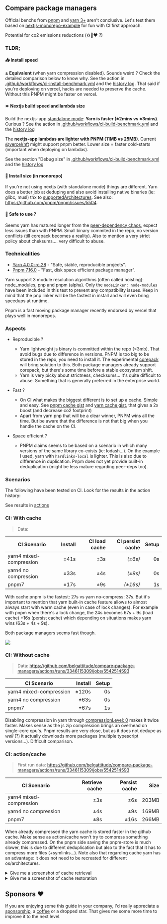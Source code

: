 ## Compare package managers

Official benchs from [pnpm](https://pnpm.io/benchmarks) and [yarn 3+](https://yarnpkg.com/benchmarks) aren't
conclusive. Let's test them based on [nextjs-monorepo-example](https://github.com/belgattitude/nextjs-monorepo-example)
for fun with CI first approach. 

Potential for co2 emissions reductions (♻️🌳❤️ ?)

### TLDR;

#### 📥 Install speed 

**± Equivalent** (when yarn compression disabled). Sounds weird ? 
Check the detailed comparison below to know why. See the action in [.github/workflows/ci-install-benchmark.yml](https://github.com/belgattitude/compare-package-managers/blob/main/.github/workflows/ci-install-benchmark.yml)
and the [history log](https://github.com/belgattitude/compare-package-managers/actions/workflows/ci-install-benchmark.yml]). That said if you're deploying on vercel, hacks are needed to preserve the cache. 
Without this PNPM might be faster on vercel.

#### ⏩ Nextjs build speed and lambda size

Build the nextjs-app [standalone mode](https://nextjs.org/docs/advanced-features/output-file-tracing#automatically-copying-traced-files): **Yarn is faster (±2mins vs ±3mins)**. Curious ? See the action in
[.github/workflows/ci-build-benchmark.yml](https://github.com/belgattitude/compare-package-managers/blob/main/.github/workflows/ci-build-benchmark.yml) and
the [history log](https://github.com/belgattitude/compare-package-managers/actions/workflows/ci-build-benchmark.yml)

The **nextjs-app lambdas are lighter with PNPM (11MB vs 25MB)**. 
Current [@vercel/nft](https://github.com/vercel/nft) might support pnpm better.
Lower size = faster cold-starts (important when deploying on lambdas). 

See the section "Debug size" in [.github/workflows/ci-build-benchmark.yml](https://github.com/belgattitude/compare-package-managers/blob/main/.github/workflows/ci-build-benchmark.yml) and
the [history log](https://github.com/belgattitude/compare-package-managers/actions/workflows/ci-build-benchmark.yml)



#### 🔢 Install size (in monorepo)

If you're not using nextjs (with standalone mode) things are different. Yarn does a better job at deduping and
also avoid installing native binaries (ie: glibc, musl) thx to [supportedArchitectures](https://yarnpkg.com/configuration/yarnrc#supportedArchitectures).
See also: https://github.com/pnpm/pnpm/issues/5504.

#### 🦺 Safe to use ?

Seems yarn has matured longer from the [peer-dependency chaos](https://gist.github.com/belgattitude/df235dc0ca3929ef2b56eb26fe6f3bed), 
expect less issues than with PNPM. Small binary commited in the repo, no version conflicts (till corepack becomes a reality).
Also to mention a very strict policy about cheksums.... very difficult to abuse. 



### Technicalities

- [Yarn 4.0.0-rc.28](https://yarnpkg.com/) - "Safe, stable, reproducible projects".
- [Pnpm 7.16.0](https://pnpm.io/) - "Fast, disk space efficient package manager".

Yarn support 3 module resolution algorithms (often called hoisting): node_modules, pnp and pnpm (alpha). Only the
`nodeLinker: node-modules` have been included in this test to prevent any compatibility issues. 
Keep in mind that the pnp linker will be the fastest in install and will even bring speedups at runtime.

Pnpm is a fast moving package manager recently endorsed by vercel that plays well in monorepos. 

### Aspects

- Reproducible ? 
  - Yarn lightweight js binary is committed within the repo (<3mb). That avoid bugs due to
    difference in versions. PNPM is too big to be stored in the repo, you need to install it.
    The experimental [corepack](https://nodejs.org/api/corepack.html)
    will bring solution to this. Both package managers already support corepack, but there's some time before a stable ecosystem shift.
  - Yarn is very picky about strictness, checksums... it's quite difficult to abuse. Something that is generally preferred in the enterprise world. 
- Fast ? 
  - On CI what makes the biggest different is to set up a cache. Simple and easy. 
    See [pnpm cache gist](https://gist.github.com/belgattitude/838b2eba30c324f1f0033a797bab2e31) and [yarn cache gist](https://gist.github.com/belgattitude/042f9caf10d029badbde6cf9d43e400a),
    that gives a 2x boost (and decrease co2 footprint)    
  - Apart from yarn pnp that will be a clear winner, PNPM wins all the time. But be aware that the difference is not that big when you
    handle the cache on the CI.  
    
- Space efficient ? 
  - PNPM claims seems to be based on a scenario in which many versions of the same library co-exists (ie: lodash...). On the example I used, yarn with
    `hardlinks-local` is lighter. This is also due to difference in duplication. Pnpm does not yet provide built-in deduplication (might be less mature
    regarding peer-deps too).

### Scenarios

The following have been tested on CI. Look for the results in the action history:

See results in [actions](https://github.com/belgattitude/compare-package-managers/actions)


### CI: With cache

> Data: 

| CI Scenario             | Install | CI load cache | CI persist cache |  Setup | 
|-------------------------|--------:|--------------:|-----------------:|-------:|
| yarn4 mixed-compression |    ±41s |           ±3s |          *(±6s)* |     0s |
| yarn4 no compression    |    ±33s |           ±4s |          *(±9s)* |     0s |
| pnpm7                   |    ±17s |           ±9s |         *(±16s)* |     1s |

With cache pnpm is the fastest: 27s vs yarn no-compress: 37s. But it's important to mention that 
yarn built-in cache feature allows to almost always start with warm cache (even in case of lock changes).
For example with pnpm when there's a lock change, the 24s becomes 67s + 9s (load cache) +16s (persist cache)
which depending on situations makes yarn wins (63s + 4s + 9s).

Both package managers seems fast though.

<img src="https://user-images.githubusercontent.com/259798/199542234-f828450c-e8e4-4e61-b391-cc022adaa3eb.png" />

### CI: Without cache

> Data: https://github.com/belgattitude/compare-package-managers/actions/runs/3346115309/jobs/5542514593

| CI Scenario              | Install | Setup | 
|--------------------------|--------:|------:|
| yarn4 mixed-compression  |   ±120s |    0s |
| yarn4 no compression     |    ±63s |    0s |
| pnpm7                    |    ±67s |    1s | 

Disabling compression in yarn through [compressionLevel: 0](https://yarnpkg.com/configuration/yarnrc#compressionLevel) makes it twice faster. Makes sense as
the js zip compression brings an overhead on single-core cpu's. Pnpm results are very close, but as it does 
not dedupe as *well* (?) it actually downloads more packages (multiple typescript versions...). Difficult
comparison. 

### CI: action/cache

> First run data: https://github.com/belgattitude/compare-package-managers/actions/runs/3346115309/jobs/5542514593

| CI Scenario              | Retrieve cache | Persist cache |   Size | 
|--------------------------|---------------:|--------------:|-------:|
| yarn4 mixed-compression  |            ±3s |           ±6s |  203MB |
| yarn4 no compression     |            ±4s |           ±9s |  169MB |
| pnpm7                    |            ±8s |          ±16s |  266MB |

When already compressed the yarn cache is stored faster in the github cache. Make sense as action/cache won't 
try to compress something already compressed. On the pnpm side saving the pnpm-store is much slower, this is due
to different deduplication but also to the fact that it has to compress more files (+symlinks...). Note also
that regarding cache yarn has an advantage: it does not need to be recreated for different os/architectures. 

<details>
  <summary>Give me a screenshot of cache retrieval</summary>
  <img src="https://user-images.githubusercontent.com/259798/199530263-c443171b-0d47-4937-ab4b-a0382d4200f2.png" /> 
</details>

<details>
  <summary>Give me a screenshot of cache restoration</summary>
  <img src="https://user-images.githubusercontent.com/259798/199531335-34584af8-366e-477d-bc50-8016c734ad48.png" /> 
</details>


## Sponsors :heart:

If you are enjoying some this guide in your company, I'd really appreciate a [sponsorship](https://github.com/sponsors/belgattitude), a [coffee](https://ko-fi.com/belgattitude) or a dropped star.
That gives me some more time to improve it to the next level.

